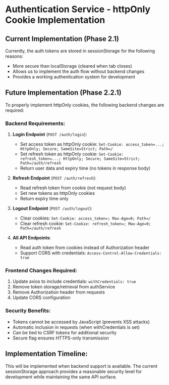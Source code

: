 # Authentication Service - httpOnly Cookie Implementation

## Current Implementation (Phase 2.1)
Currently, the auth tokens are stored in sessionStorage for the following reasons:
- More secure than localStorage (cleared when tab closes)
- Allows us to implement the auth flow without backend changes
- Provides a working authentication system for development

## Future Implementation (Phase 2.2.1)
To properly implement httpOnly cookies, the following backend changes are required:

### Backend Requirements:
1. **Login Endpoint** (`POST /auth/login`):
   - Set access token as httpOnly cookie: `Set-Cookie: access_token=...; HttpOnly; Secure; SameSite=Strict; Path=/`
   - Set refresh token as httpOnly cookie: `Set-Cookie: refresh_token=...; HttpOnly; Secure; SameSite=Strict; Path=/auth/refresh`
   - Return user data and expiry time (no tokens in response body)

2. **Refresh Endpoint** (`POST /auth/refresh`):
   - Read refresh token from cookie (not request body)
   - Set new tokens as httpOnly cookies
   - Return expiry time only

3. **Logout Endpoint** (`POST /auth/logout`):
   - Clear cookies: `Set-Cookie: access_token=; Max-Age=0; Path=/`
   - Clear refresh cookie: `Set-Cookie: refresh_token=; Max-Age=0; Path=/auth/refresh`

4. **All API Endpoints**:
   - Read auth token from cookies instead of Authorization header
   - Support CORS with credentials: `Access-Control-Allow-Credentials: true`

### Frontend Changes Required:
1. Update axios to include credentials: `withCredentials: true`
2. Remove token storage/retrieval from authService
3. Remove Authorization header from requests
4. Update CORS configuration

### Security Benefits:
- Tokens cannot be accessed by JavaScript (prevents XSS attacks)
- Automatic inclusion in requests (when withCredentials is set)
- Can be tied to CSRF tokens for additional security
- Secure flag ensures HTTPS-only transmission

## Implementation Timeline:
This will be implemented when backend support is available. The current sessionStorage approach provides a reasonable security level for development while maintaining the same API surface.